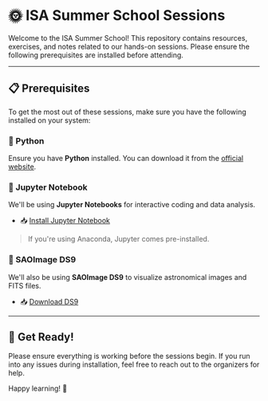 # 🌞 ISA Summer School Sessions

Welcome to the ISA Summer School! This repository contains resources, exercises, and notes related to our hands-on sessions. Please ensure the following prerequisites are installed before attending.

---

## 📋 Prerequisites

To get the most out of these sessions, make sure you have the following installed on your system:

### 🐍 Python
Ensure you have **Python** installed. You can download it from the [official website](https://www.python.org/downloads/).

### 📓 Jupyter Notebook
We'll be using **Jupyter Notebooks** for interactive coding and data analysis.

- 📥 [Install Jupyter Notebook](https://jupyter.org/install)

> If you're using Anaconda, Jupyter comes pre-installed.

### 🌌 SAOImage DS9
We'll also be using **SAOImage DS9** to visualize astronomical images and FITS files.

- 📥 [Download DS9](https://sites.google.com/cfa.harvard.edu/saoimageds9/download?authuser=0)

---

## 🚀 Get Ready!
Please ensure everything is working before the sessions begin. If you run into any issues during installation, feel free to reach out to the organizers for help.

Happy learning! 🌠

